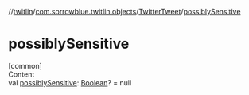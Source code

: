 //[twitlin](../../index.md)/[com.sorrowblue.twitlin.objects](../index.md)/[TwitterTweet](index.md)/[possiblySensitive](possibly-sensitive.md)



# possiblySensitive  
[common]  
Content  
val [possiblySensitive](possibly-sensitive.md): [Boolean](https://kotlinlang.org/api/latest/jvm/stdlib/kotlin/-boolean/index.html)? = null  



